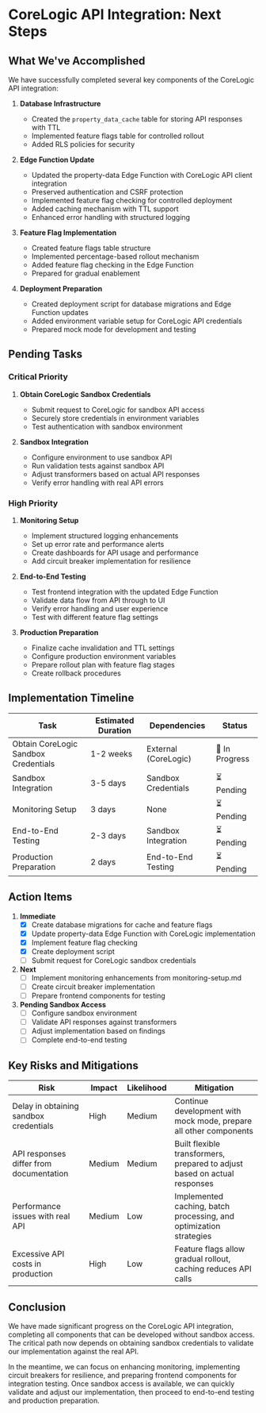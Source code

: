 # CoreLogic API Integration: Next Steps

## What We've Accomplished

We have successfully completed several key components of the CoreLogic API integration:

1. **Database Infrastructure**
   - Created the `property_data_cache` table for storing API responses with TTL
   - Implemented feature flags table for controlled rollout
   - Added RLS policies for security

2. **Edge Function Update**
   - Updated the property-data Edge Function with CoreLogic API client integration
   - Preserved authentication and CSRF protection
   - Implemented feature flag checking for controlled deployment
   - Added caching mechanism with TTL support
   - Enhanced error handling with structured logging

3. **Feature Flag Implementation**
   - Created feature flags table structure
   - Implemented percentage-based rollout mechanism
   - Added feature flag checking in the Edge Function
   - Prepared for gradual enablement

4. **Deployment Preparation**
   - Created deployment script for database migrations and Edge Function updates
   - Added environment variable setup for CoreLogic API credentials
   - Prepared mock mode for development and testing

## Pending Tasks

### Critical Priority

1. **Obtain CoreLogic Sandbox Credentials**
   - Submit request to CoreLogic for sandbox API access
   - Securely store credentials in environment variables
   - Test authentication with sandbox environment

2. **Sandbox Integration**
   - Configure environment to use sandbox API
   - Run validation tests against sandbox API
   - Adjust transformers based on actual API responses
   - Verify error handling with real API errors

### High Priority

1. **Monitoring Setup**
   - Implement structured logging enhancements
   - Set up error rate and performance alerts
   - Create dashboards for API usage and performance
   - Add circuit breaker implementation for resilience

2. **End-to-End Testing**
   - Test frontend integration with the updated Edge Function
   - Validate data flow from API through to UI
   - Verify error handling and user experience
   - Test with different feature flag settings

3. **Production Preparation**
   - Finalize cache invalidation and TTL settings
   - Configure production environment variables
   - Prepare rollout plan with feature flag stages
   - Create rollback procedures

## Implementation Timeline

| Task | Estimated Duration | Dependencies | Status |
|------|-------------------|--------------|--------|
| Obtain CoreLogic Sandbox Credentials | 1-2 weeks | External (CoreLogic) | 🔄 In Progress |
| Sandbox Integration | 3-5 days | Sandbox Credentials | ⏳ Pending |
| Monitoring Setup | 3 days | None | ⏳ Pending |
| End-to-End Testing | 2-3 days | Sandbox Integration | ⏳ Pending |
| Production Preparation | 2 days | End-to-End Testing | ⏳ Pending |

## Action Items

1. **Immediate**
   - [x] Create database migrations for cache and feature flags
   - [x] Update property-data Edge Function with CoreLogic implementation
   - [x] Implement feature flag checking
   - [x] Create deployment script
   - [ ] Submit request for CoreLogic sandbox credentials

2. **Next**
   - [ ] Implement monitoring enhancements from monitoring-setup.md
   - [ ] Create circuit breaker implementation
   - [ ] Prepare frontend components for testing

3. **Pending Sandbox Access**
   - [ ] Configure sandbox environment
   - [ ] Validate API responses against transformers
   - [ ] Adjust implementation based on findings
   - [ ] Complete end-to-end testing

## Key Risks and Mitigations

| Risk | Impact | Likelihood | Mitigation |
|------|--------|------------|------------|
| Delay in obtaining sandbox credentials | High | Medium | Continue development with mock mode, prepare all other components |
| API responses differ from documentation | Medium | Medium | Built flexible transformers, prepared to adjust based on actual responses |
| Performance issues with real API | Medium | Low | Implemented caching, batch processing, and optimization strategies |
| Excessive API costs in production | High | Low | Feature flags allow gradual rollout, caching reduces API calls |

## Conclusion

We have made significant progress on the CoreLogic API integration, completing all components that can be developed without sandbox access. The critical path now depends on obtaining sandbox credentials to validate our implementation against the real API.

In the meantime, we can focus on enhancing monitoring, implementing circuit breakers for resilience, and preparing frontend components for integration testing. Once sandbox access is available, we can quickly validate and adjust our implementation, then proceed to end-to-end testing and production preparation. 